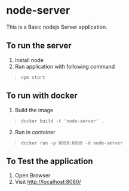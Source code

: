 # node-server

This is a Basic nodejs Server application.

## To run the server

1. Install node
2. Run application with following command

> `npm start`

## To run with docker

1. Build the image

> `docker build -t 'node-server' .`

2. Run in container

> `docker run -p 8080:8080 -d node-server`

## To Test the application

1. Open Browser
2. Visit [http://localhost:8080/](http://localhost:8080/)
